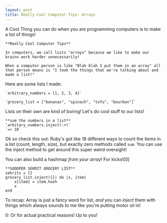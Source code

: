 ```yaml
---
layout: post
title: Really Cool Computer Tips: Arrays
---
```



A Cool Thing you can do when you are programming computers is to make a list of things!

	**Really Cool Computer Tips**

	In computers, we call lists "arrays" because we like to make our brains work harder unnecessarily!

	When a computer person is like "Blah blah I put them in an array" all that person means is "I took the things that we're talking about and made a list!"

Here are some lists I made:

	`arbitrary_numbers = [1, 2, 3, 4]`

	`grocery_list = ["bananas", "spinach", "tofu", "bourbon"]`

Lists on their own are kind of boring! Let's do cool stuff to our lists!

	**sum the numbers in a list**
	`arbitary_numbers.inject(:+)`
	`=> 10`

Ok so check this out: Ruby's got like 18 different ways to count the items in a list (count, length, size), but exactly zero methods called `sum`. You can use the inject method to get around this super weird oversight!

You can also build a hashmap _from your array_! For kicks![0]

	**SOOOPER SEKRIT GROCERY LIST**
	sekrits = {}
	grocery_list.inject({}) do |x, item|
		x[item] = item.hash
		x
	end

To recap: Array is just a fancy word for list, _and_ you can *inject* them with things which always sounds to me like you're putting motor oil in!


0: Or for actual practical reasons! Up to you!

